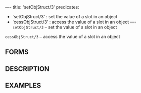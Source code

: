 —-
title: 'setObjStruct/3'
predicates:
 - 'setObjStruct/3' : set the value of a slot in an object
 - 'cessObjStruct/3' : access the value of a slot in an object
—-
`setObjStruct/3` `—` set the value of a slot in an object

`cessObjStruct/3` `—` access the value of a slot in an object


## FORMS


## DESCRIPTION


## EXAMPLES

